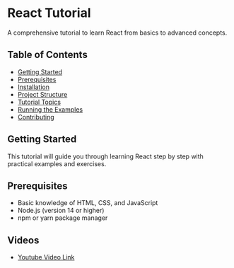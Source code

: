 # React Tutorial

A comprehensive tutorial to learn React from basics to advanced concepts.

## Table of Contents

- [Getting Started](#getting-started)
- [Prerequisites](#prerequisites)
- [Installation](#installation)
- [Project Structure](#project-structure)
- [Tutorial Topics](#tutorial-topics)
- [Running the Examples](#running-the-examples)
- [Contributing](#contributing)

## Getting Started

This tutorial will guide you through learning React step by step with practical examples and exercises.

## Prerequisites

- Basic knowledge of HTML, CSS, and JavaScript
- Node.js (version 14 or higher)
- npm or yarn package manager

## Videos

- [Youtube Video Link](https://www.youtube.com/watch?v=RGKi6LSPDLU)